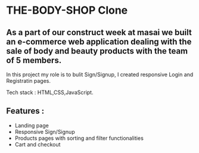 # THE-BODY-SHOP Clone
## As a part of our construct week at masai we built an e-commerce web application dealing with the sale of body and beauty products with the team of 5 members.
In this project my role is to bulit Sign/Signup, I created responsive Login and Registratin pages.

Tech stack : HTML,CSS,JavaScript.
## Features : 
- Landing page
- Responsive Sign/Signup 
- Products pages with sorting and filter functionalities
- Cart and checkout 
